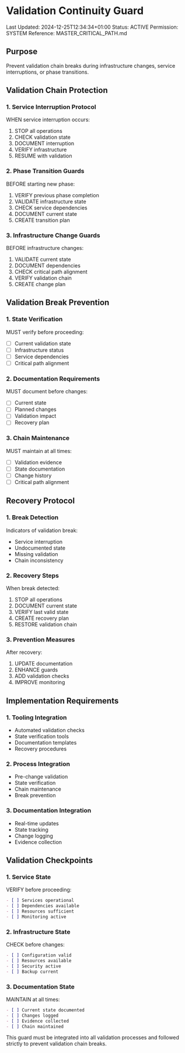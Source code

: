 # Validation Continuity Guard
Last Updated: 2024-12-25T12:34:34+01:00
Status: ACTIVE
Permission: SYSTEM
Reference: MASTER_CRITICAL_PATH.md

## Purpose
Prevent validation chain breaks during infrastructure changes, service interruptions, or phase transitions.

## Validation Chain Protection

### 1. Service Interruption Protocol
WHEN service interruption occurs:
1. STOP all operations
2. CHECK validation state
3. DOCUMENT interruption
4. VERIFY infrastructure
5. RESUME with validation

### 2. Phase Transition Guards
BEFORE starting new phase:
1. VERIFY previous phase completion
2. VALIDATE infrastructure state
3. CHECK service dependencies
4. DOCUMENT current state
5. CREATE transition plan

### 3. Infrastructure Change Guards
BEFORE infrastructure changes:
1. VALIDATE current state
2. DOCUMENT dependencies
3. CHECK critical path alignment
4. VERIFY validation chain
5. CREATE change plan

## Validation Break Prevention

### 1. State Verification
MUST verify before proceeding:
- [ ] Current validation state
- [ ] Infrastructure status
- [ ] Service dependencies
- [ ] Critical path alignment

### 2. Documentation Requirements
MUST document before changes:
- [ ] Current state
- [ ] Planned changes
- [ ] Validation impact
- [ ] Recovery plan

### 3. Chain Maintenance
MUST maintain at all times:
- [ ] Validation evidence
- [ ] State documentation
- [ ] Change history
- [ ] Critical path alignment

## Recovery Protocol

### 1. Break Detection
Indicators of validation break:
- Service interruption
- Undocumented state
- Missing validation
- Chain inconsistency

### 2. Recovery Steps
When break detected:
1. STOP all operations
2. DOCUMENT current state
3. VERIFY last valid state
4. CREATE recovery plan
5. RESTORE validation chain

### 3. Prevention Measures
After recovery:
1. UPDATE documentation
2. ENHANCE guards
3. ADD validation checks
4. IMPROVE monitoring

## Implementation Requirements

### 1. Tooling Integration
- Automated validation checks
- State verification tools
- Documentation templates
- Recovery procedures

### 2. Process Integration
- Pre-change validation
- State verification
- Chain maintenance
- Break prevention

### 3. Documentation Integration
- Real-time updates
- State tracking
- Change logging
- Evidence collection

## Validation Checkpoints

### 1. Service State
VERIFY before proceeding:
```markdown
- [ ] Services operational
- [ ] Dependencies available
- [ ] Resources sufficient
- [ ] Monitoring active
```

### 2. Infrastructure State
CHECK before changes:
```markdown
- [ ] Configuration valid
- [ ] Resources available
- [ ] Security active
- [ ] Backup current
```

### 3. Documentation State
MAINTAIN at all times:
```markdown
- [ ] Current state documented
- [ ] Changes logged
- [ ] Evidence collected
- [ ] Chain maintained
```

This guard must be integrated into all validation processes and followed strictly to prevent validation chain breaks.
